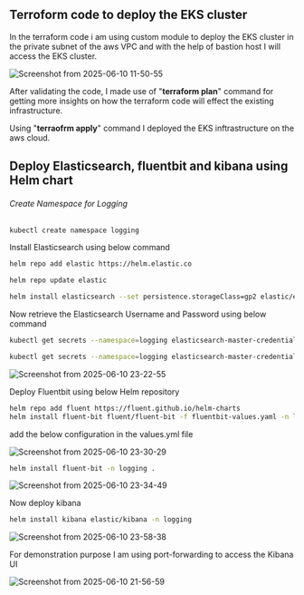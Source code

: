 
## Terroform code to deploy the EKS cluster

In the terraform code i am using custom module to deploy the EKS cluster in the private subnet of the aws VPC and with the help of bastion host I will access the EKS cluster. 

![Screenshot from 2025-06-10 11-50-55](https://github.com/user-attachments/assets/f07229fc-cdcc-465e-9e7f-6a25ff0c0068)



After validating the code, I made use of "**terraform plan**" command for getting more insights on how the terraform code will effect the existing infrastructure.

Using "**terraofrm apply**" command I deployed the EKS inftrastructure on the aws cloud.

## Deploy Elasticsearch, fluentbit and kibana using Helm chart

###### Create Namespace for Logging

```shell
kubectl create namespace logging
```

Install Elasticsearch using below command 

```bash
helm repo add elastic https://helm.elastic.co

helm repo update elastic

helm install elasticsearch --set persistence.storageClass=gp2 elastic/elasticsearch --version 8.5.1 -n logging
```

Now retrieve the Elasticsearch Username and Password using below command

```bash
kubectl get secrets --namespace=logging elasticsearch-master-credentials -ojsonpath='{.data.username}' | base64 -d

kubectl get secrets --namespace=logging elasticsearch-master-credentials -ojsonpath='{.data.password}' | base64 -d
```

![Screenshot from 2025-06-10 23-22-55](https://github.com/user-attachments/assets/13ea66f9-d1da-4225-8a76-b232b765baa9)



Deploy Fluentbit using below Helm repository

```bash
helm repo add fluent https://fluent.github.io/helm-charts
helm install fluent-bit fluent/fluent-bit -f fluentbit-values.yaml -n logging
```

add the below configuration in the values.yml file


![Screenshot from 2025-06-10 23-30-29](https://github.com/user-attachments/assets/66b08c9d-61c3-4681-8daf-67c486b185d3)



```bash
helm install fluent-bit -n logging .
```


![Screenshot from 2025-06-10 23-34-49](https://github.com/user-attachments/assets/b0541aad-f9f2-45da-838b-e079154e7db5)


Now deploy kibana

```bash
helm install kibana elastic/kibana -n logging
```

![Screenshot from 2025-06-10 23-58-38](https://github.com/user-attachments/assets/8787e9f4-ac87-47c5-aa93-1994db0ac107)


For demonstration purpose I am using port-forwarding to access the Kibana UI


![Screenshot from 2025-06-10 21-56-59](https://github.com/user-attachments/assets/57154e6e-ca51-4386-bce3-95906b0bf780)

